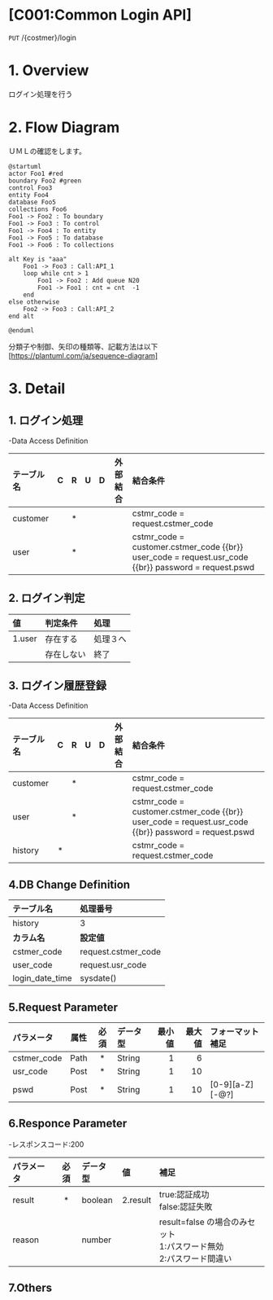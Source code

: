 # [C001:Common Login API] 
`PUT` /{costmer}/login

# 1. Overview
ログイン処理を行う

# 2. Flow Diagram  
ＵＭＬの確認をします。

```uml
@startuml
actor Foo1 #red
boundary Foo2 #green
control Foo3
entity Foo4
database Foo5
collections Foo6
Foo1 -> Foo2 : To boundary
Foo1 -> Foo3 : To control
Foo1 -> Foo4 : To entity
Foo1 -> Foo5 : To database
Foo1 -> Foo6 : To collections

alt Key is "aaa"
	Foo1 -> Foo3 : Call:API_1
	loop while cnt > 1
		Foo1 -> Foo2 : Add queue N20
		Foo1 -> Foo1 : cnt = cnt  -1
	end
else otherwise
	Foo2 -> Foo3 : Call:API_2
end alt

@enduml
```  
分類子や制御、矢印の種類等、記載方法は以下
[https://plantuml.com/ja/sequence-diagram]


# 3. Detail
## 1. ログイン処理
-Data Access Definition  

| テーブル名 | C | R | U | D | 外部結合 | 結合条件 |
| :--- | :---: | :---: | :---: | :---: | :---: | :--- |
| customer | |*| | | | cstmr_code = request.cstmer_code  |
| user | |*| | | | cstmr_code = customer.cstmer_code {{br}} user_code = request.usr_code {{br}} password = request.pswd |

## 2. ログイン判定
| 値 | 判定条件 | 処理 |
| :--- | :--- | :---|
| 1.user | 存在する | 処理３へ |
| | 存在しない | 終了 |

## 3. ログイン履歴登録
-Data Access Definition  

| テーブル名 | C | R | U | D | 外部結合 | 結合条件 |
| :--- | :---: | :---: | :---: | :---: | :---: | :--- |
| customer | |*| | | | cstmr_code = request.cstmer_code  |
| user | |*| | | | cstmr_code = customer.cstmer_code {{br}} user_code = request.usr_code {{br}} password = request.pswd |
| history |*| | | | | cstmr_code = request.cstmer_code  |

## 4.DB Change Definition
| テーブル名 | 処理番号 | 
| :--- | :--- | 
| history | 3 |
| **カラム名** | **設定値** |
| cstmer_code | request.cstmer_code |
| user_code | request.usr_code |
| login_date_time | sysdate() |

## 5.Request Parameter
| パラメータ | 属性 | 必須 | データ型 | 最小値 | 最大値 | フォーマット補足 |
| :--- | :---: | :---: | :--- | ---: | ---: | :--- |
| cstmer_code | Path | * | String | 1 | 6 | | 
| usr_code | Post | * | String | 1 | 10 | |
| pswd | Post| * | String | 1 | 10 | [0-9][a-Z][-@?] |

## 6.Responce Parameter
-レスポンスコード:200

| パラメータ | 必須 | データ型 | 値 | 補足 |
| :--- | :---: | :--- | :--- | :--- |
| result | * | boolean | 2.result | true:認証成功<BR> false:認証失敗 |
| reason | | number | | result=false の場合のみセット<BR> 1:パスワード無効<BR> 2:パスワード間違い |

## 7.Others
